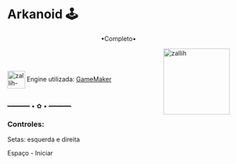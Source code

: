 # Arkanoid 🕹


<p align="middle">•Completo•</p>

<img align="right" alt="zallih" width="150" src="https://cdn.discordapp.com/attachments/1128416328215167096/1321231581771468862/download20241200235357.png?ex=676c7c4c&is=676b2acc&hm=7e5939fb265950a07f74f884bc3ca3c599fedcdc376fec0cd281c824c2de4b38&">
  <br><br>
<div style="display: inline_block"><br>
 
  <img align="center" alt="zallih-UNITY" height="40" width="40" src="https://coal.gamemaker.io/sites/5d75794b3c84c70006700381/theme/images/og/thumbnail_gm_logo.png?1677843242](https://yt3.googleusercontent.com/4YAaX7CsQ-paadHsNvC6wdv2nE_7VTKpoNJOTwFhHL4rQqLC8WFe6mNxL-z-e6sfHZbHG-ucPA=s900-c-k-c0x00ffffff-no-rj)">
  Engine utilizada: <a href="https://gamemaker.io/pt-BR">GameMaker</a><br><br>


  
━━━━━━ • ✿ • ━━━━━━
  

  
 
  <h3>Controles:</h3>

 
Setas: esquerda e direita



Espaço - Iniciar
</div>

 
